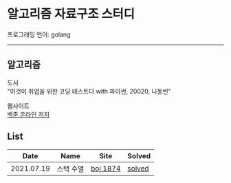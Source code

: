 # 알고리즘 자료구조 스터디

프로그래밍 언어: golang

---

## 알고리즘

도서  
"이것이 취업을 위한 코딩 테스트다 with 파이썬, 20020, 나동빈"

웹사이트  
[백준 온라인 저지](https://www.acmicpc.net/) 

## List

| Date | Name | Site | Solved |
| ---- | ---- | ---- | ------ |
|   2021.07.19   |  스택 수열    |  [boj 1874](https://www.acmicpc.net/problem/1874)    |     [solved](https://github.com/jinsuSang/golang-algorithm/blob/main/AL/boj/tag/stack/1874/boj1874.go)   |

